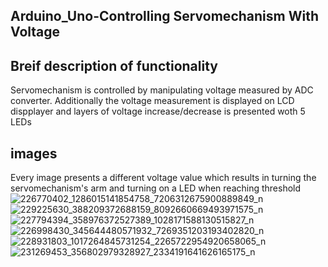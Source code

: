 ## Arduino_Uno-Controlling Servomechanism With Voltage

## Breif description of functionality
Servomechanism is controlled by manipulating voltage measured by ADC converter. Additionally the voltage measurement is displayed on LCD dispplayer and layers of voltage increase/decrease is presented woth 5 LEDs
## images
Every image presents a different voltage value which results in turning the servomechanism's arm and turning on a LED when reaching threshold
![226770402_1286015141854758_7206312675900889849_n](https://user-images.githubusercontent.com/62220648/128386696-81e3cbe5-4432-4a4e-a2f5-1899e87072f0.jpg)
![229225630_388209372688159_8092660669493971575_n](https://user-images.githubusercontent.com/62220648/128386709-e5cef936-3488-45f3-b4fb-58d974026c5d.jpg)
![227794394_358976372527389_1028171588130515827_n](https://user-images.githubusercontent.com/62220648/128386715-170319d8-ca26-43d2-8cea-c6de4f0380a1.jpg)
![226998430_345644480571932_7269351203193402820_n](https://user-images.githubusercontent.com/62220648/128386720-4f9bcfb9-310f-4e16-a84e-270c2b8cbf35.jpg)
![228931803_1017264845731254_2265722954920658065_n](https://user-images.githubusercontent.com/62220648/128386724-109c4b8d-6380-4599-b52d-51ad17b0a4db.jpg)
![231269453_356802979328927_2334191641626165175_n](https://user-images.githubusercontent.com/62220648/128386735-aef44cb0-3689-47af-82b8-5c80cc91b053.jpg)

